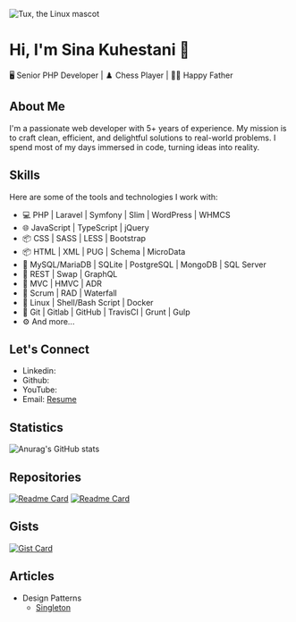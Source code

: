 ![Tux, the Linux mascot](https://anayacybertech.com/wp-content/uploads/2018/07/cstmswft-1170x341.jpg)
# Hi, I'm Sina Kuhestani 👋

🖥️ Senior PHP Developer | ♟️ Chess Player | 👨‍🍼 Happy Father


## About Me

I'm a passionate web developer with 5+ years of experience. My mission is to craft clean, efficient, and delightful solutions to real-world problems. I spend most of my days immersed in code, turning ideas into reality.

## Skills

Here are some of the tools and technologies I work with:

* 💻 PHP | Laravel | Symfony | Slim | WordPress | WHMCS
* 🌐 JavaScript | TypeScript | jQuery
* 📦 CSS | SASS | LESS | Bootstrap
* 📦 HTML | XML | PUG | Schema | MicroData
* 🐘 MySQL/MariaDB | SQLite | PostgreSQL | MongoDB | SQL Server
* 🍃 REST | Swap | GraphQL
* 🍃 MVC | HMVC | ADR
* 🍃 Scrum | RAD | Waterfall
* 🍃 Linux | Shell/Bash Script | Docker
* 🍃 Git | Gitlab | GitHub | TravisCI | Grunt | Gulp
* ⚙️ And more...

## Let's Connect

* Linkedin: 
* Github: 
* YouTube: 
* Email: 
[Resume](https://github.com/sinakuhestani/sinakuhestani/blob/main/RESUME.md)


## Statistics

![Anurag's GitHub stats](https://github-readme-stats.vercel.app/api?username=sinakuhestani&show_icons=true&theme=transparent&show=reviews,discussions_started,discussions_answered,prs_merged,prs_merged_percentage)


## Repositories
[![Readme Card](https://github-readme-stats.vercel.app/api/pin/?username=PHPallas&repo=Framework)](https://github.com/phpallas/framework)
[![Readme Card](https://github-readme-stats.vercel.app/api/pin/?username=PHPallas&repo=Framework)](https://github.com/phpallas/framework)


## Gists

[![Gist Card](https://github-readme-stats.vercel.app/api/gist?id=3048a98deccaab669fd9f3442ad5acef)](https://gist.github.com/sinakuhestani/3048a98deccaab669fd9f3442ad5acef/)


## Articles

* Design Patterns
    * [Singleton](https://github.com/sinakuhestani/sinakuhestani/blob/main/Design%20Patterns/Singleton.md)


